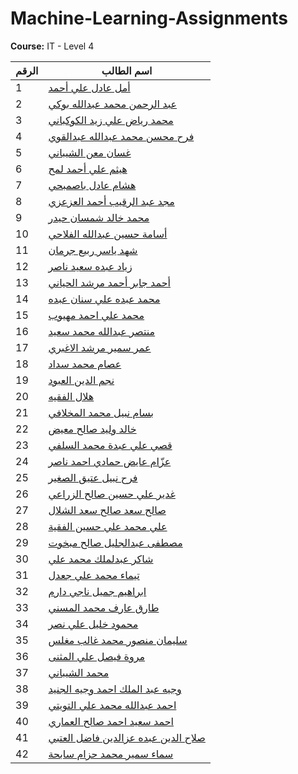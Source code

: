 # Machine-Learning-Assignments  
**Course:** IT - Level 4  

| الرقم | اسم الطالب                             |
|-------|----------------------------------------|
| 1     | [أمل عادل علي أحمد](./Amal-Hussein/) |
| 2     | [عبد الرحمن محمد عبدالله بوكي](./AbdulrhmanAndMohammed/) |
| 3     | [محمد رياض علي زيد الكوكباني](./AbdulrhmanAndMohammed/) |
| 4     | [فرح محسن محمد عبدالله عبدالقوي](./Farah-mohsen/) |
| 5     | [غسان معن الشيباني](./Ghassan-Alshaibani/) |
| 6     | [هيثم علي أحمد لمح](./Haitham-Lamah/) |
| 7     | [هشام عادل باصمبحي](./Hesham-Adel/) |
| 8     | [مجد عبد الرقيب أحمد العزعزي](./Majd-Alazazi/) |
| 9     | [محمد خالد شمسان حيدر](./Mohammed-Haider/) |
| 10    | [أسامة حسين عبدالله الفلاحي](./Osama-Alfalahi/) |
| 11    | [شهد ياسر ربيع جرمان](./SHAHD-JARMAN/) |
| 12    | [زياد عبده سعيد ناصر](./Zyad-Alsharabi/) |
| 13    | [أحمد جابر أحمد مرشد الحياني](./Ahmed-Alhyani/) |
| 14    | [محمد عبده علي سنان عبده](./Mohammed-Senan/) |
| 15    | [محمد علي احمد مهيوب](./MohammedMAndMuntaser/) |
| 16    | [منتصر عبدالله محمد سعيد](./MohammedMAndMuntaser/) |
| 17    | [عمر سمير مرشد الاغبري](./Amar-Alaghbari/) |
| 18    | [عصام محمد سداد](./Essam-Saddad/) |
| 19    | [نجم الدين العبود](./Najm-Aldin/) |
| 20    | [ هلال الفقيه](./Hilal-Alfaqih/)   |
| 21    | [بسام نبيل محمد المخلافي](./Bassam-Almikhlafi/)   |
| 22    | [خالد وليد صالح معيض](./khaled-waleed/)   |
| 23    | [قصي علي عبدة محمد السلفي](./Qusai-Ali/)   |
| 24    | [عزّام عايض حمادي احمد ناصر](./Azam-Ayed/)   |
| 25    | [فرح نبيل عتيق الصغير ](./Farah-Nabil/)   |
| 26    | [ غدير علي حسين صالح الزراعي](./Ghadeer-Ali/)   |
| 27    | [صالح سعد صالح سعد الشلال ](./Saleh-Saad/)   |
| 28    | [علي محمد علي حسين الفقية](./Ali-Alfaqih/)   |
| 29    | [مصطفى عبدالجليل صالح مبخوت](./Mustafa-Mabkhout/)   |
| 30    | [شاكر عبدلملك محمد علي](./Shaker-Ali/)   |
| 31    | [تيماء محمد علي جعدل](./Timaa-Qaid/)   |
| 32    | [ابراهيم جميل ناجي دارم](./MahmoudAndAibrahimAndTariq/)   |
| 33    | [طارق عارف محمد المسني](./MahmoudAndAibrahimAndTariq/)   |
| 34    | [محمود خليل علي نصر](./MahmoudAndAibrahimAndTariq/)   |
| 35    | [سليمان منصور محمد غالب مغلس](./suleman-Mughlis/)   |
| 36    | [مروة فيصل علي المثنى](./Marwa-Almuthanna/)   |
| 37    | [محمد الشيباني](./Mohamed-Alshibani/)   |
| 38    | [وجيه عبد الملك احمد وجيه الجنيد](./Wajih-Aljunaid/)   |
| 39    | [احمد عبدالله محمد علي التويتي ](./AhmedAndAhmed/)   |
| 40    | [احمد سعيد احمد صالح العماري](./AhmedAndAhmed/)   |
| 41    | [صلاح الدين عبده عزالدين فاضل العتبي](./Salah-Alotbi/)   |
| 42    | [سماء سمير محمد حزام سابحة](./Sama-Sabeha/)   |







